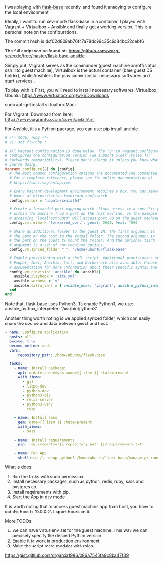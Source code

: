 I was playing with [flask-base](https://github.com/hack4impact/flask-base) recently, and found it annoying to configure the local environment.

Ideally, I want to run dev-mode flask-base in a container. I played with Vagrant + Virtualbox + Ansible and finally get a working version. This is a personal note on the configurations.

The commit hash is dcf02d809ab76f47a78dc99c35c9c84bc22cebf6

The full script can be found at : https://github.com/wang-ye/code/tree/master/flask-base-ansible

Simply put, Vagrant serves as the commander (guest machine on/off/status, ssh into guest machine), Virtualbox is the actual container (bare guest OS holder), while Ansible is the provisioner (install necessary softwares and start services).

To play with it,
First, you will need to install necessary softwares.
Virtualbox,
Ubuntu:
https://www.virtualbox.org/wiki/Downloads

sudo apt-get install virtualbox
Mac: 

For Vagrant,
Download from here: https://www.vagrantup.com/downloads.html

For Ansible,
it is a Python package, you can use:
pip install ansible

```ruby
# -*- mode: ruby -*-
# vi: set ft=ruby :

# All Vagrant configuration is done below. The "2" in Vagrant.configure
# configures the configuration version (we support older styles for
# backwards compatibility). Please don't change it unless you know what
# you're doing.
Vagrant.configure(2) do |config|
  # The most common configuration options are documented and commented below.
  # For a complete reference, please see the online documentation at
  # https://docs.vagrantup.com.

  # Every Vagrant development environment requires a box. You can search for
  # boxes at https://atlas.hashicorp.com/search.
  config.vm.box = "ubuntu/xenial64"

  # Create a forwarded port mapping which allows access to a specific port
  # within the machine from a port on the host machine. In the example below,
  # accessing "localhost:8080" will access port 80 on the guest machine.
  config.vm.network "forwarded_port", guest: 5000, host: 7000

  # Share an additional folder to the guest VM. The first argument is
  # the path on the host to the actual folder. The second argument is
  # the path on the guest to mount the folder. And the optional third
  # argument is a set of non-required options.
  config.vm.synced_folder ".", "/home/ubuntu/flask-base"

  # Enable provisioning with a shell script. Additional provisioners such as
  # Puppet, Chef, Ansible, Salt, and Docker are also available. Please see the
  # documentation for more information about their specific syntax and use.
  config.vm.provision 'ansible' do |ansible|
    ansible.playbook = 'site.yml'
    ansible.verbose = 'v'
    ansible.extra_vars = { ansible_user: 'vagrant', ansible_python_interpreter: '/usr/bin/python3' }
  end 
end
```

Note that, flask-base uses Python3. To enable Python3, we use:
ansible_python_interpreter: '/usr/bin/python3'

Another thing worth noting is we applied synced folder, which can easily share the source and data between guest and host.

```yml
- name: Configure application
  hosts: all
  become: true
  become_method: sudo
  vars:
      repository_path: /home/ubuntu/flask-base

  tasks:
    - name: Install packages
      apt: update_cache=yes name={{ item }} state=present
      with_items:
        - git
        - libpq-dev
        - python-dev
        - python3-pip
        - redis-server
        - python3-venv
        - ruby

    - name: Install sass
      gem: name={{ item }} state=present
      with_items:
        - sass

    - name: Install requirements
      pip: requirements='{{ repository_path }}/requirements.txt'

    - name: Run App
      shell: cd /; nohup python3 /home/ubuntu/flask-base/manage.py runserver --host 0.0.0.0 > /home/ubuntu/flask-base/web_log 2>&1 &
```

What is does:
1. Run the tasks with sudo permission.
2. Install necessary packages, such as python, redis, ruby, sass and postgres db.
3. Install requirements with pip.
4. Start the App in dev mode.

It is worth noting that to access guest machine app from host, you have to set the host to '0.0.0.0'. I spent hours on it.

More TODOs:
1. We can have virtualenv set for the guest machine. This way we can precisely specify the desired Python version 
2. Enable it to work in production environment.
3. Make the script more modular with roles.

https://gist.github.com/drgarcia1986/386a7546fa9c8ba47f39
